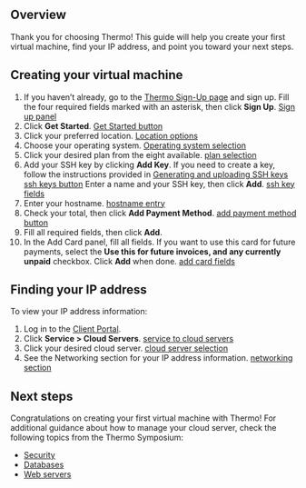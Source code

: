 ## Overview
Thank you for choosing Thermo! This guide will help you create your first virtual machine, find your IP address, and point you toward your next steps. 
## Creating your virtual machine
1. If you haven’t already, go to the [Thermo Sign-Up page](https://www.thermo.io/0) and sign up. Fill the four required fields marked with an asterisk, then click **Sign Up**.
[Sign up panel](https://github.com/thermoio/docs/blob/master/images/getting-started-thermo/2017-10-27_14-36-44.png)
2. Click **Get Started**.
[Get Started button](https://github.com/thermoio/docs/blob/master/images/getting-started-thermo/2017-10-27_14-46-09.png)
3. Click your preferred location.
[Location options](https://github.com/thermoio/docs/blob/master/images/getting-started-thermo/2017-10-27_15-21-57.png)
4. Choose your operating system.
[Operating system selection](https://github.com/thermoio/docs/blob/master/images/getting-started-thermo/2017-10-27_15-22-37.png)
5. Click your desired plan from the eight available. 
[plan selection](https://github.com/thermoio/docs/blob/master/images/getting-started-thermo/2017-10-27_15-29-37.png)
6. Add your SSH key by clicking **Add Key**. If you need to create a key, follow the instructions provided in [Generating and uploading SSH keys](https://github.com/thermoio/docs/blob/master/security/generating-and-uploading-ssh-keys.md)
[ssh keys button](https://github.com/thermoio/docs/blob/master/images/getting-started-thermo/2017-10-27_15-31-37.png)
   Enter a name and your SSH key, then click **Add**.
   [ssh key fields](https://github.com/thermoio/docs/blob/master/images/getting-started-thermo/2017-10-27_16-10-24.png)
7. Enter your hostname.
[hostname entry](https://github.com/thermoio/docs/blob/master/images/getting-started-thermo/2017-10-27_16-57-28.png)
8. Check your total, then click **Add Payment Method**.
[add payment method button](https://github.com/thermoio/docs/blob/master/images/getting-started-thermo/2017-10-27_16-59-03.png)
9. Fill all required fields, then click **Add**.
10. In the Add Card panel, fill all fields. If you want to use this card for future payments, select the **Use this for future invoices, and any currently unpaid** checkbox. Click **Add** when done.
[add card fields](https://github.com/thermoio/docs/blob/master/images/getting-started-thermo/2017-10-27_17-02-43.png)
## Finding your IP address
To view your IP address information:
1. Log in to the [Client Portal](https://www.thermo.io/0).
2. Click **Service > Cloud Servers**.
[service to cloud servers](https://github.com/thermoio/docs/blob/master/images/getting-started-thermo/2017-10-31_15-28-44.png)
3. Click your desired cloud server.
[cloud server selection](https://github.com/thermoio/docs/blob/master/images/getting-started-thermo/2017-10-31_15-35-00.png)
4. See the Networking section for your IP address information.
[networking section](https://github.com/thermoio/docs/blob/master/images/getting-started-thermo/2017-10-31_15-39-40.png)
## Next steps
Congratulations on creating your first virtual machine with Thermo! For additional guidance about how to manage your cloud server, check the following topics from the Thermo Symposium:
* [Security](https://github.com/thermoio/docs/tree/master/security)
* [Databases](https://github.com/thermoio/docs/tree/master/databases)
* [Web servers](https://github.com/thermoio/docs/tree/master/web-servers)
